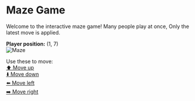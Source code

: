 # Maze Game  
Welcome to the interactive maze game! Many people play at once, Only the latest move is applied.

**Player position:** (1, 7)  
![Maze](https://github-maze-game.vercel.app/images/pos_1_7.png?t=1760620174696)

Use these to move:  
[⬆️ Move up](https://github-maze-game.vercel.app/move/1_7_w)  
[⬇️ Move down](https://github-maze-game.vercel.app/move/1_7_s)  
[⬅️ Move left](https://github-maze-game.vercel.app/move/1_7_a)  
[➡️ Move right](https://github-maze-game.vercel.app/move/1_7_d)

